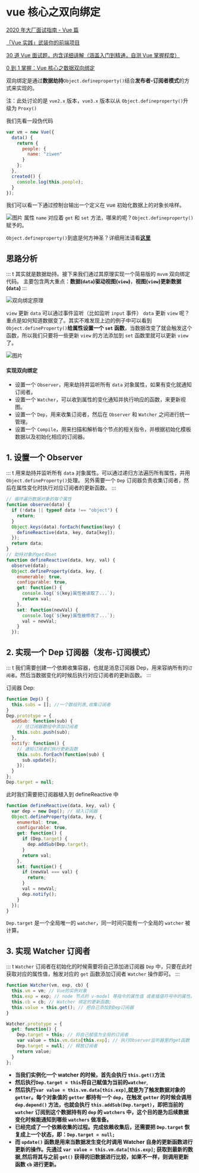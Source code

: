 # vue 核心之双向绑定

[2020 年大厂面试指南 - Vue 篇](https://juejin.im/post/5e4d24cce51d4526f76eb2ba)

[「Vue 实践」武装你的前端项目](https://juejin.im/post/5cab64ce5188251b19486041)

[30 道 Vue 面试题，内含详细讲解（涵盖入门到精通，自测 Vue 掌握程度）](https://juejin.im/post/5d59f2a451882549be53b170)

[0 到 1 掌握：Vue 核心之数据双向绑定](https://juejin.im/post/5d421bcf6fb9a06af23853f1)

双向绑定是通过**数据劫持**`Object.defineproperty()`结合**发布者-订阅者模式**的方式来实现的。

注：此处讨论的是 `vue2.x` 版本，`vue3.x` 版本以从 `Object.defineproperty()`升级为 `Proxy()`

我们先看一段伪代码

```js
var vm = new Vue({
  data() {
    return {
      people: {
        name: "ziwen"
      }
    };
  },
  created() {
    console.log(this.people);
  }
});
```

我们可以看一下通过控制台输出一个定义在 vue 初始化数据上的对象长啥样。

![图片](/img/question/vue/qv1.png)
属性 `name` 对应着 `get` 和 `set` 方法，哪来的呢？`Object.defineproperty()`赋予的。

`Object.defineproperty()`到底是何方神圣？详细用法请看[**这里**](https://developer.mozilla.org/zh-CN/docs/Web/JavaScript/Reference/Global_Objects/Object/defineProperty)

## 思路分析

::: t
其实就是数据劫持。接下来我们通过其原理实现一个简易版的 `mvvm` 双向绑定代码。
主要包含两大重点：**数据(`data`)驱动视图(`view`)**，**视图(`view`)更新数据(`data`)**
:::

![双向绑定原理](/img/question/vue/sxbdyl.jpg)

`view` 更新 `data` 可以通过事件监听（比如监听 `input` 事件）
`data` 更新 `view` 呢？重点是如何知道数据变了。其实不难发现上边的例子中可以看到 `Object.defineProperty()`**给属性设置一个 `set` 函数**，当数据改变了就会触发这个函数，所以我们只要将一些更新 `view` 的方法添加到 `set` 函数里就可以更新 `view` 了。

![图片](/img/question/vue/qv2.jpg)

#### 实现双向绑定

- 设置一个 `Observer`，用来劫持并监听所有 `data` 对象属性，如果有变化就通知订阅者。
- 设置一个 `Watcher`，可以收到属性的变化通知并执行响应的函数，来更新视图。
- 设置一个 `Dep`，用来收集订阅者，然后在 `Observer` 和 `Watcher` 之间进行统一管理。
- 设置一个 `Compile`，用来扫描和解析每个节点的相关指令，并根据初始化模板数据以及初始化相应的订阅器。

## 1. 设置一个 Observer

::: t
用来劫持并监听所有 `data` 对象属性。可以通过递归方法遍历所有属性，并用 `Object.defineProperty()`处理。
另外需要一个 `Dep` 订阅器负责收集订阅者，然后在属性变化时执行对应订阅者的更新函数。
:::

```js
// 循环遍历数据对象的每个属性
function observe(data) {
  if (!data || typeof data !== "object") {
    return;
  }
  Object.keys(data).forEach(function(key) {
    defineReactive(data, key, data[key]);
  });
  return data;
}
// 劫持对象的get和set
function defineReactive(data, key, val) {
  observe(data);
  Object.defineProperty(data, key, {
    enumerable: true,
    configurable: true,
    get: function() {
      console.log(`${key}属性被读取了...`);
      return val;
    },
    set: function(newVal) {
      console.log(`${key}属性被修改了...`);
      val = newVal;
    }
  });

```

## 2. 实现一个 Dep 订阅器（发布-订阅模式）

::: t
我们需要创建一个依赖收集容器，也就是消息订阅器 Dep，用来容纳所有的`订阅者`。然后当数据变化的时候后执行对应订阅者的更新函数。
:::

订阅器 Dep:

```js
function Dep() {
  this.subs = []; //一个数组列表,收集订阅者
}
Dep.prototype = {
  addSub: function(sub) {
    // 往订阅器数组中添加订阅者
    this.subs.push(sub);
  },
  notify: function() {
    // 通知订阅者们执行更新函数
    this.subs.forEach(function(sub) {
      sub.update();
    });
  }
};
Dep.target = null;
```

此时我们需要把订阅器植入到 defineReactive 中

```js
function defineReactive(data, key, val) {
  var dep = new Dep(); // 植入订阅器
  Object.defineProperty(data, key, {
    enumerbal: true,
    configurable: true,
    get: function() {
      if (Dep.target) {
        dep.addSub(Dep.target);
      }
      return val;
    },
    set: function() {
      if (newVal === val) {
        return;
      }
      val = newVal;
      dep.notify();
    }
  });
}
```

`Dep.target` 是一个全局唯一的 `watcher`，同一时间只能有一个全局的 `watcher` 被计算。

## 3. 实现 Watcher 订阅者

::: t
`Watcher` 订阅者在初始化的时候需要将自己添加进订阅器 `Dep` 中，只要在此时获取对应的属性值，触发对应的 `get` 函数添加订阅者 `Watcher` 操作即可。
:::

```js
function Watcher(vm, exp, cb) {
  this.vm = vm; // Vue的实例对象
  this.exp = exp; // node 节点的 v-model 等指令的属性值 或者插值符号中的属性。如 v-model="name"，exp 就是name;
  this.cb = cb; // Watcher 绑定的更新函数;
  this.value = this.get(); // 把自己添加到Dep订阅器
}

Watcher.prototype = {
  get: function() {
    Dep.target = this; // 将自己赋值为全局的订阅者
    var value = this.vm.data[this.exp]; // 执行Observer监听器里的get函数
    Dep.target = null; // 释放订阅者
    return value;
  }
};
```

- **当我们实例化一个 watcher 的时候，首先会执行 `this.get()`方法**
- **然后执行`Dep.target = this`将自己赋值为当前的`watcher`**,
- **然后执行`var value = this.vm.data[this.exp]`,就是为了触发数据对象的 `getter`。每个对象值的 `getter` 都持有一个 `dep`，在触发 `getter` 的时候会调用 `dep.depend()` 方法，也就会执行 `this.addSub(Dep.target)`，即把当前的 `watcher` 订阅到这个数据持有的 `dep` 的 `watchers` 中，这个目的是为后续数据变化时候能通知到哪些 `watchers` 做准备。**
- **已经完成了一个依赖收集的过程。完成依赖收集后，还需要把 `Dep.target` 恢复成上一个状态，即：`Dep.target = null;`**
- **而 `update()` 函数是用来当数据发生变化时调用 Watcher 自身的更新函数进行更新的操作。先通过 `var value = this.vm.data[this.exp]`; 获取到最新的数据,然后将其与之前 `get()` 获得的旧数据进行比较，如果不一样，则调用更新函数 `cb` 进行更新。**
